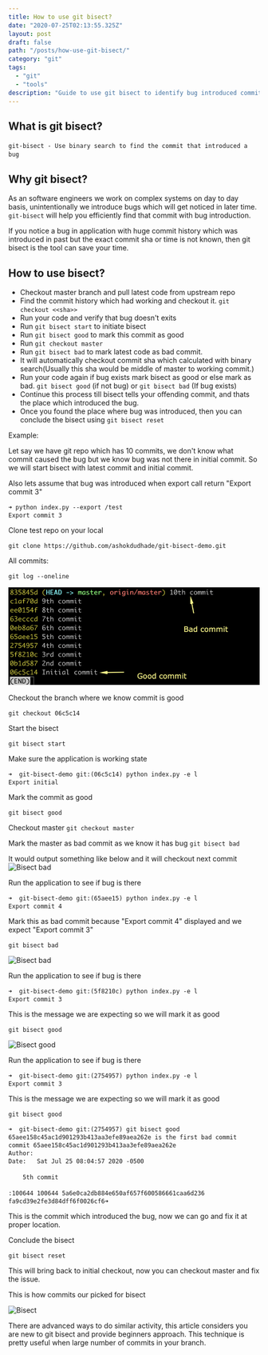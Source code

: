 ```yaml
---
title: How to use git bisect?
date: "2020-07-25T02:13:55.325Z"
layout: post
draft: false
path: "/posts/how-use-git-bisect/"
category: "git"
tags:
  - "git"
  - "tools"
description: "Guide to use git bisect to identify bug introduced commits"
---
```



## What is git bisect?
`git-bisect - Use binary search to find the commit that introduced a bug`


## Why git bisect?
As an software engineers we work on complex systems on day to day basis, unintentionally we introduce bugs which will get noticed in later time. `git-bisect` will help you efficiently find that commit with bug introduction.

If you notice a bug in application with huge commit history which was introduced in past but the exact commit sha or time is not known, then git bisect is the tool can save your time.


## How to use bisect?
* Checkout master branch and pull latest code from upstream repo
* Find the commit history which had working and checkout it. `git checkout <<sha>>`
* Run your code and verify that bug doesn't exits
* Run `git bisect start` to initiate bisect
* Run `git bisect good` to mark this commit as good
* Run `git checkout master`
* Run `git bisect bad` to mark latest code as bad commit.
* It will automatically checkout commit sha which calculated with binary search(Usually this sha would be middle of master to working commit.)
* Run your code again if bug exists mark bisect as good or else mark as bad. `git bisect good` (if not bug) or `git bisect bad` (If bug exists)
* Continue this process till bisect tells your offending commit, and thats the place which introduced the bug.
* Once you found the place where bug was introduced, then you can conclude the bisect using `git bisect reset`

Example: 

Let say we have git repo which has 10 commits, we don't know what commit caused the bug but we know bug was not there in initial commit. So we will start bisect with latest commit and initial commit. 

Also lets assume that bug was introduced when export call return "Export commit 3"
```
➜ python index.py --export /test
Export commit 3
```

Clone test repo on your local
```
git clone https://github.com/ashokdudhade/git-bisect-demo.git
```

All commits:

```
git log --oneline
```

![Commits](./01_commits.png)


Checkout the branch where we know commit is good

```
git checkout 06c5c14
```

Start the bisect
```
git bisect start
```

Make sure the application is working state
```
➜  git-bisect-demo git:(06c5c14) python index.py -e l
Export initial
```

Mark the commit as good
```
git bisect good
```

Checkout master 
```git checkout master```

Mark the master as bad commit as we know it has bug
```git bisect bad```

It would output something like below and it will checkout next commit
![Bisect bad](./02_bisect_bad.png)


Run the application to see if bug is there
```
➜  git-bisect-demo git:(65aee15) python index.py -e l
Export commit 4

```

Mark this as bad commit because "Export commit 4" displayed and we expect "Export commit 3"
```
git bisect bad
```

![Bisect bad](./03_bisect_bad.png)


Run the application to see if bug is there
```
➜  git-bisect-demo git:(5f8210c) python index.py -e l
Export commit 3
```

This is the message we are expecting so we will mark it as good

```
git bisect good
```
![Bisect good](./04_bisect_good.png)


Run the application to see if bug is there
```
➜  git-bisect-demo git:(2754957) python index.py -e l
Export commit 3

```
This is the message we are expecting so we will mark it as good

```
git bisect good
```

```
➜  git-bisect-demo git:(2754957) git bisect good
65aee158c45ac1d901293b413aa3efe89aea262e is the first bad commit
commit 65aee158c45ac1d901293b413aa3efe89aea262e
Author: 
Date:   Sat Jul 25 08:04:57 2020 -0500

    5th commit

:100644 100644 5a6e0ca2db884e650af657f600586661caa6d236 fa9cd39e2fe3d84dff6f0026cf6➜
```

This is the commit which introduced the bug, now we can go and fix it at proper location.

Conclude the bisect

```
git bisect reset
```

This will bring back to initial checkout, now you can checkout master and fix the issue.

This is how commits our picked for bisect

![Bisect ](./05_git_bisect.png)


There are advanced ways to do similar activity, this article considers you are new to git bisect and provide beginners approach. This technique is pretty useful when large number of commits in your branch. 

